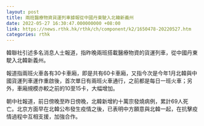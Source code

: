 ```yaml
---
layout: post
title: 兩班醫療物資貨運列車據報從中國丹東駛入北韓新義州
date: 2022-05-27 16:30:47.000000000 +08:00
link: https://news.rthk.hk/rthk/ch/component/k2/1650478-20220527.htm
categories: rthk
---
```


韓聯社引述多名消息人士報道，指昨晚兩班搭載醫療物資的貨運列車，從中國丹東駛入北韓新義州。

報道指兩班火車各有30卡車廂，即是共有60卡車廂，又指今次是今年1月北韓與中國貨運列車運作重啟後，首次單日有兩班火車通行，之前都是每日一班火車；另外，車廂規模亦較之前的10至15卡，大幅增加。

朝中社報道，前日傍晚至昨日傍晚，北韓新增約十萬宗發燒病例，累計69人死亡。北京方面早在北韓公布發生疫情之後，已表明中方願意與北韓一起，在抗擊疫情過程中互相支援，加強合作。
